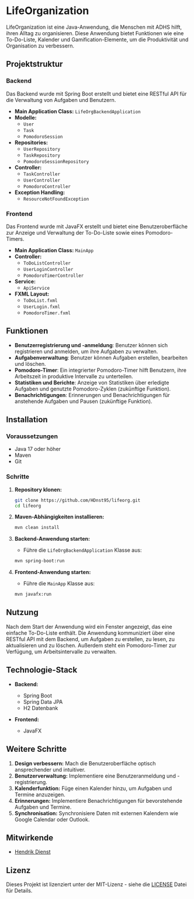 
# LifeOrganization

LifeOrganization ist eine Java-Anwendung, die Menschen mit ADHS hilft, ihren Alltag zu organisieren. Diese Anwendung bietet Funktionen wie eine To-Do-Liste, Kalender und Gamification-Elemente, um die Produktivität und Organisation zu verbessern.

## Projektstruktur

### Backend

Das Backend wurde mit Spring Boot erstellt und bietet eine RESTful API für die Verwaltung von Aufgaben und Benutzern.

- **Main Application Class:** `LifeOrgBackendApplication`
- **Modelle:**
  - `User`
  - `Task`
  - `PomodoroSession`
- **Repositories:**
  - `UserRepository`
  - `TaskRepository`
  - `PomodoroSessionRepository`
- **Controller:**
  - `TaskController`
  - `UserController`
  - `PomodoroController`
- **Exception Handling:**
  - `ResourceNotFoundException`

### Frontend

Das Frontend wurde mit JavaFX erstellt und bietet eine Benutzeroberfläche zur Anzeige und Verwaltung der To-Do-Liste sowie eines Pomodoro-Timers.

- **Main Application Class:** `MainApp`
- **Controller:**
  - `ToDoListController`
  - `UserLoginController`
  - `PomodoroTimerController`
- **Service:**
  - `ApiService`
- **FXML Layout:**
  - `ToDoList.fxml`
  - `UserLogin.fxml`
  - `PomodoroTimer.fxml`

## Funktionen

- **Benutzerregistrierung und -anmeldung**: Benutzer können sich registrieren und anmelden, um ihre Aufgaben zu verwalten.
- **Aufgabenverwaltung**: Benutzer können Aufgaben erstellen, bearbeiten und löschen.
- **Pomodoro-Timer**: Ein integrierter Pomodoro-Timer hilft Benutzern, ihre Arbeitszeit in produktive Intervalle zu unterteilen.
- **Statistiken und Berichte**: Anzeige von Statistiken über erledigte Aufgaben und genutzte Pomodoro-Zyklen (zukünftige Funktion).
- **Benachrichtigungen**: Erinnerungen und Benachrichtigungen für anstehende Aufgaben und Pausen (zukünftige Funktion).

## Installation

### Voraussetzungen

- Java 17 oder höher
- Maven
- Git

### Schritte

1. **Repository klonen:**

   ```sh
   git clone https://github.com/HDnst95/lifeorg.git
   cd lifeorg
   ```

2. **Maven-Abhängigkeiten installieren:**

   ```sh
   mvn clean install
   ```

3. **Backend-Anwendung starten:**

   - Führe die `LifeOrgBackendApplication` Klasse aus:

   ```sh
   mvn spring-boot:run
   ```

4. **Frontend-Anwendung starten:**

   - Führe die `MainApp` Klasse aus:

   ```sh
   mvn javafx:run
   ```

## Nutzung

Nach dem Start der Anwendung wird ein Fenster angezeigt, das eine einfache To-Do-Liste enthält. Die Anwendung kommuniziert über eine RESTful API mit dem Backend, um Aufgaben zu erstellen, zu lesen, zu aktualisieren und zu löschen. Außerdem steht ein Pomodoro-Timer zur Verfügung, um Arbeitsintervalle zu verwalten.

## Technologie-Stack

- **Backend:**
  - Spring Boot
  - Spring Data JPA
  - H2 Datenbank

- **Frontend:**
  - JavaFX

## Weitere Schritte

1. **Design verbessern:** Mach die Benutzeroberfläche optisch ansprechender und intuitiver.
2. **Benutzerverwaltung:** Implementiere eine Benutzeranmeldung und -registrierung.
3. **Kalenderfunktion:** Füge einen Kalender hinzu, um Aufgaben und Termine anzuzeigen.
4. **Erinnerungen:** Implementiere Benachrichtigungen für bevorstehende Aufgaben und Termine.
5. **Synchronisation:** Synchronisiere Daten mit externen Kalendern wie Google Calendar oder Outlook.

## Mitwirkende

- [Hendrik Dienst](https://github.com/HDnst95)

## Lizenz

Dieses Projekt ist lizenziert unter der MIT-Lizenz - siehe die [LICENSE](LICENSE) Datei für Details.
